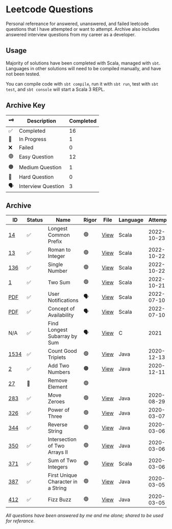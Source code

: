# Leetcode Questions

Personal refereance for answered, unanswered, and failed leetcode questions that I have attempted or want to attempt.
Archive also includes answered interview questions from my career as a developer.

## Usage

Majority of solutions have been completed with Scala, managed with `sbt`.
Languages in other solutions will need to be compiled manually, and have not been tested.

You can compile code with `sbt compile`, run it with `sbt run`, test with `sbt test`, and `sbt console` will start a Scala 3 REPL.

## Archive Key

| :old_key:          | Description        | Completed |
| ------------------ | ------------------ | --------- |
| :white_check_mark: | Completed          | 16        |
| :construction:     | In Progress        | 1         |
| :x:                | Failed             | 0         |
| :green_circle:     | Easy Question      | 12        |
| :orange_circle:    | Medium Question    | 1         |
| :red_circle:       | Hard Question      | 0         |
| :speaking_head:    | Interview Question | 3         |

## Archive

| ID                                                                       | Status             | Name                               | Rigor           | File                                                                                                       | Language | Attempted  | Completed  |
| ------------------------------------------------------------------------ | ------------------ | ---------------------------------- | --------------- | ---------------------------------------------------------------------------------------------------------- | -------- | ---------- | ---------- |
| [14](https://leetcode.com/problems/longest-common-prefix/description/)   | :white_check_mark: | Longest Common Prefix              | :green_circle:  | [View](src/main/scala/easy/LongestCommonPrefixSolution.scala)                                              | Scala    | 2022-10-23 | 2022-10-23 |
| [13](https://leetcode.com/problems/roman-to-integer/)                    | :white_check_mark: | Roman to Integer                   | :green_circle:  | [View](src/main/scala/easy/RomanToIntegerSolution.scala)                                                   | Scala    | 2022-10-22 | 2022-10-22 |
| [136](https://leetcode.com/problems/single-number/)                      | :white_check_mark: | Single Number                      | :green_circle:  | [View](src/main/scala/easy/SingleNumberSolution.scala)                                                     | Scala    | 2022-10-22 | 2022-10-22 |
| [1](https://leetcode.com/problems/two-sum/)                              | :white_check_mark: | Two Sum                            | :green_circle:  | [View](src/main/scala/easy/TwoSumSolution.scala)                                                           | Scala    | 2022-10-21 | 2022-10-21 |
| [PDF](src/main/scala/interview/naturalTransformationsBV/questions.pdf)   | :white_check_mark:️ | User Notifications                 | :speaking_head: | [View](src/main/scala/interview/naturalTransformationsBV/src/main/scala/notifications/Notifications.scala) | Scala    | 2022-07-10 | 2022-07-10 |
| [PDF](src/main/scala/interview/naturalTransformationsBV/questions.pdf)   | :white_check_mark:️ | Concept of Availability            | :speaking_head: | [View](src/main/scala/interview/naturalTransformationsBV/src/main/scala/timeslots/TimeSlots.scala)         | Scala    | 2022-07-10 | 2022-07-10 |
| N/A                                                                      | :white_check_mark:️ | Find Longest Subarray by Sum       | :speaking_head: | [View](src/main/scala/interview/unknown/findLongestSubarrayBySum.c)                                        | C        | 2021       | 2021       |
| [1534](https://leetcode.com/problems/count-good-triplets/)               | :white_check_mark: | Count Good Triplets                | :green_circle:  | [View](src/main/scala/easy/CountGoodTriplets.java)                                                         | Java     | 2020-12-13 | 2020-12-18 |
| [2](https://leetcode.com/problems/add-two-numbers/)                      | :white_check_mark: | Add Two Numbers                    | :orange_circle: | [View](src/main/scala/medium/AddTwoNumbers.java)                                                           | Java     | 2020-12-11 | 2020-12-11 |
| [27](https://leetcode.com/problems/remove-element/)                      | :construction:     | Remove Element                     | :green_circle:  |                                                                                                            |          |            |            |
| [283](https://leetcode.com/problems/move-zeroes/)                        | :white_check_mark: | Move Zeroes                        | :green_circle:  | [View](src/main/scala/easy/MoveZeroes.java)                                                                | Java     | 2020-08-29 | 2020-08-29 |
| [326](https://leetcode.com/problems/power-of-three/)                     | :white_check_mark: | Power of Three                     | :green_circle:  | [View](src/main/scala/easy/PowerOfThree.java)                                                              | Java     | 2020-03-07 | 2020-03-07 |
| [344](https://leetcode.com/problems/reverse-string/)                     | :white_check_mark: | Reverse String                     | :green_circle:  | [View](src/main/scala/easy/ReverseString.java)                                                             | Java     | 2020-03-06 | 2020-03-06 |
| [350](https://leetcode.com/problems/intersection-of-two-arrays-ii/)      | :white_check_mark: | Intersection of Two Arrays II      | :green_circle:  | [View](src/main/scala/easy/IntersectionOfArraysII.java)                                                    | Java     | 2020-03-06 | 2020-03-06 |
| [371](https://leetcode.com/problems/sum-of-two-integers/)                | :white_check_mark:️ | Sum of Two Integers                | :green_circle:  | [View](src/main/scala/easy/SumOfTwoIntegersSolution.scala)                                                 | Scala    | 2020-03-06 | 2022-10-21 |
| [387](https://leetcode.com/problems/first-unique-character-in-a-string/) | :white_check_mark: | First Unique Character in a String | :green_circle:  | [View](src/main/scala/easy/FirstUniqueCharInString.java)                                                   | Java     | 2020-03-05 | 2020-03-05 |
| [412](https://leetcode.com/problems/fizz-buzz/)                          | :white_check_mark: | Fizz Buzz                          | :green_circle:  | [View](src/main/scala/easy/Fizzbuzz.java)                                                                  | Java     | 2020-03-05 | 2020-03-05 |

_All questions have been answered by me and me alone; shared to be used for referance._
